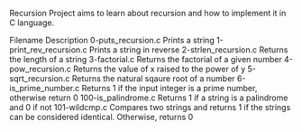 Recursion
Project aims to learn about recursion and how to implement it in C language.

Filename	Description
0-puts_recursion.c	Prints a string
1-print_rev_recursion.c	Prints a string in reverse
2-strlen_recursion.c	Returns the length of a string
3-factorial.c	Returns the factorial of a given number
4-pow_recursion.c	Returns the value of x raised to the power of y
5-sqrt_recursion.c	Returns the natural sqaure root of a number
6-is_prime_number.c	Returns 1 if the input integer is a prime number, otherwise return 0
100-is_palindrome.c	Returns 1 if a string is a palindrome and 0 if not
101-wildcmp.c	Compares two strings and returns 1 if the strings can be considered identical. Otherwise, returns 0
